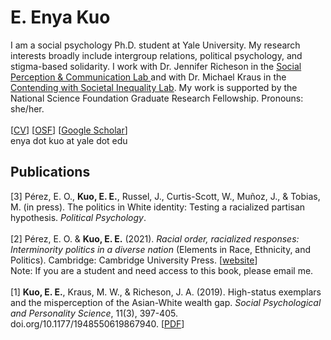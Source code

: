 <h1>E. Enya Kuo</h1>
I am a social psychology Ph.D. student at Yale University. My research interests broadly include intergroup relations, political psychology, and stigma-based solidarity. I work with Dr. Jennifer Richeson in the <a href="https://spcl.yale.edu/">Social Perception & Communication Lab </a> and with Dr. Michael Kraus in the <a href="https://www.csinequality.com/">Contending with Societal Inequality Lab</a>. My work is supported by the National Science Foundation Graduate Research Fellowship. Pronouns: she/her.
<br>
<br>
[<a href="https://app.box.com/s/bbfd9v8tq9edwsv5imysmn9i9nw4yu8d">CV</a>] 
[<a href="https://osf.io/zc96s/">OSF</a>]
[<a href="https://scholar.google.com/citations?user=whztlp8AAAAJ&hl=en&oi=ao">Google Scholar</a>] 
<br>
enya dot kuo at yale dot edu
<br>
<h2>Publications</h2>
[3] Pérez, E. O., <b>Kuo, E. E.</b>, Russel, J., Curtis-Scott, W., Muñoz, J., & Tobias, M. (in press). The politics in White identity: Testing a racialized partisan hypothesis. <i>Political Psychology</i>.
<br>
<br>
[2] Pérez, E. O. & <b>Kuo, E. E.</b> (2021). <i>Racial order, racialized responses: Interminority politics in a diverse nation</i> (Elements in Race, Ethnicity, and Politics). Cambridge: Cambridge University Press. [<a href="https://www.cambridge.org/core/elements/abs/racial-order-racialized-responses-interminority-politics-in-a-diverse-nation/F0A4F4A79172575D000B07A1C6BE3D6F">website</a>] 
<br>
Note: If you are a student and need access to this book, please email me.
<br>
<br>
[1] <b>Kuo, E. E.</b>, Kraus, M. W., & Richeson, J. A. (2019). High-status exemplars and the misperception of the Asian-White wealth gap. <i>Social Psychological and Personality Science</i>, 11(3), 397-405. doi.org/10.1177/1948550619867940. [<a href="https://spcl.yale.edu/sites/default/files/files/Kuo_etal2019SPPS.pdf">PDF</a>]
